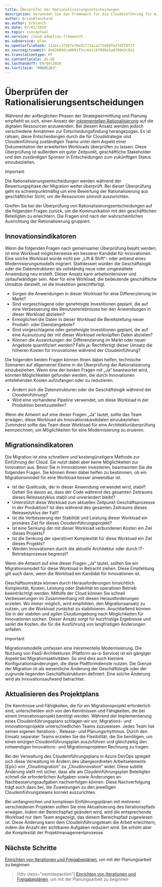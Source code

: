 ```yaml
---
title: Überprüfen der Rationalisierungsentscheidungen
description: Verwenden Sie das Framework für die Cloudeinführung für Azure, um zu erfahren, wie Sie Rationalisierungsentscheidungen überprüfen und die Kommunikation mit den geschäftlichen Beteiligten erleichtern.
author: BrianBlanchard
ms.author: brblanch
ms.date: 07/01/2019
ms.topic: conceptual
ms.service: cloud-adoption-framework
ms.subservice: plan
ms.openlocfilehash: 113ecc375bfe76ed1772aca2f24b8fe37d5f8f17
ms.sourcegitcommit: 8b82889dca0091f3cc64116f998a3a878943c6a1
ms.translationtype: HT
ms.contentlocale: de-DE
ms.lasthandoff: 09/09/2020
ms.locfileid: "89605263"
---
```

# <a name="review-rationalization-decisions"></a>Überprüfen der Rationalisierungsentscheidungen

Während der anfänglichen Phasen der Strategieermittlung und Planung empfiehlt es sich, einen Ansatz der [inkrementellen Rationalisierung](../digital-estate/rationalize.md#incremental-rationalization) auf die digitalen Ressourcen anzuwenden. Bei diesem Ansatz werden jedoch verschiedene Annahmen zur Entscheidungsfindung herangezogen. Es ist ratsam, diese Entscheidungen durch die für Cloudstrategie und Cloudeinführung zuständigen Teams unter dem Aspekt einer Dokumentation der erweiterten Workloads überprüfen zu lassen. Diese Überprüfung ist außerdem ein guter Zeitpunkt, geschäftliche Stakeholder und den zuständigen Sponsor in Entscheidungen zum zukünftigen Status einzubeziehen.

> [!IMPORTANT]
> Die Rationalisierungsentscheidungen werden während der Bewertungsphase der Migration weiter überprüft. Bei dieser Überprüfung geht es schwerpunktmäßig um eine Bewertung der Rationalisierung aus geschäftlicher Sicht, um die Ressourcen sinnvoll auszurichten.

Greifen Sie bei der Überprüfung von Rationalisierungsentscheidungen auf die folgenden Fragen zurück, um die Kommunikation mit den geschäftlichen Beteiligten zu erleichtern. Die Fragen sind nach der wahrscheinlichen Ausrichtung der Rationalisierung gruppiert.

## <a name="innovation-indicators"></a>Innovationsindikatoren

Wenn die folgenden Fragen nach gemeinsamer Überprüfung bejaht werden, ist eine Workload möglicherweise ein besserer Kandidat für Innovationen. Eine solche Workload würde nicht per „Lift & Shift“- oder anhand eines Modernisierungsmodells migriert. Stattdessen würden die Geschäftslogik oder die Datenstrukturen als vollständig neue oder umgestaltete Anwendung neu erstellt. Dieser Ansatz kann arbeitsintensiver und zeitaufwändiger sein. Aber für eine Workload, die bedeutende geschäftliche Umsätze darstellt, ist die Investition gerechtfertigt.

- Sorgen die Anwendungen in dieser Workload für eine Differenzierung im Markt?
- Sind vorgeschlagene oder genehmigte Investitionen geplant, die auf eine Verbesserung des Benutzererlebnisses bei den Anwendungen in dieser Workload abzielen?
- Ermöglichen die Daten in dieser Workload die Bereitstellung neuer Produkt- oder Dienstangebote?
- Sind vorgeschlagene oder genehmigte Investitionen geplant, die auf eine Ausnutzung der mit dieser Workload verknüpften Daten abzielen?
- Können die Auswirkungen der Differenzierung im Markt oder neuer Angebote quantifiziert werden? Falls ja: Rechtfertigt dieser Umsatz die höheren Kosten für Innovationen während der Cloudeinführung?

Die folgenden beiden Fragen können Ihnen dabei helfen, technische Szenarien auf allgemeiner Ebene in die Überprüfung der Rationalisierung einzubeziehen. Wenn eine der beiden Fragen mit „Ja“ beantwortet wird, könnten Möglichkeiten gefunden werden, die durch Innovationen entstehenden Kosten aufzufangen oder zu reduzieren.

- Ändern sich die Datenstrukturen oder die Geschäftslogik während der Cloudeinführung?
- Wird eine vorhandene Pipeline verwendet, um diese Workload in der Produktion bereitzustellen?

Wenn die Antwort auf eine dieser Fragen „Ja“ lautet, sollte das Team erwägen, diese Workload als Innovationskandidaten einzubeziehen. Zumindest sollte das Team diese Workload für eine Architekturüberprüfung kennzeichnen, um Möglichkeiten für eine Modernisierung zu eruieren.

## <a name="migration-indicators"></a>Migrationsindikatoren

Die Migration ist eine schnellere und kostengünstigere Methode zur Einführung der Cloud. Sie nutzt dabei aber keine Möglichkeiten zur Innovation aus. Bevor Sie in Innovationen investieren, beantworten Sie die folgenden Fragen. Sie können Ihnen dabei helfen zu bestimmen, ob ein Migrationsmodell für eine Workload besser anwendbar ist.

- Ist der Quellcode, der in dieser Anwendung verwendet wird, stabil? Gehen Sie davon au, dass der Code während des gesamten Zeitraums dieses Releasezyklus stabil und unverändert bleibt?
- Unterstützt diese Workload zum aktuellen Zeitpunkt Geschäftsprozesse in der Produktion? Ist dies während des gesamten Zeitraums dieses Releasezyklus der Fall?
- Ist die Verbesserung der Stabilität und Leistung dieser Workload ein primäres Ziel für dieses Cloudeinführungsprojekt?
- Ist eine Senkung der mit dieser Workload verbundenen Kosten ein Ziel dieses Projekts?
- Ist die Senkung der operativen Komplexität für diese Workload ein Ziel dieses Projekts?
- Werden Innovationen durch die aktuelle Architektur oder durch IT-Betriebsprozesse begrenzt?

Wenn die Antwort auf eine dieser Fragen „Ja“ lautet, sollten Sie ein Migrationsmodell für diese Workload in Betracht ziehen. Diese Empfehlung gilt auch dann, wenn die Workload ein Kandidat für Innovationen ist.

Geschäftsumsätze können durch Herausforderungen hinsichtlich Komplexität, Kosten, Leistung oder Stabilität im operativen Betrieb beeinträchtigt werden. Mithilfe der Cloud können Sie schnell Verbesserungen im Zusammenhang mit diesen Herausforderungen erzielen. Wo immer möglich, wird empfohlen, den Migrationsansatz zu nutzen, um die Workload zunächst zu stabilisieren. Anschließend können Sie in der stabilen und agilen Cloudumgebung nach Möglichkeiten für Innovationen suchen. Dieser Ansatz sorgt für kurzfristige Ergebnisse und senkt die Kosten, die für die Ausführung von langfristigen Änderungen anfallen.

> [!IMPORTANT]
> Migrationsmodelle umfassen eine inkrementelle Modernisierung. Die Nutzung von PaaS-Architekturen (Platform-as-a-Service) ist ein gängiger Aspekt bei Migrationsaktivitäten. So sind dies auch kleinere Konfigurationsänderungen, die diese Plattformdienste nutzen. Die Grenze der Migration ist als wesentliche Änderung der Geschäftslogik oder der zugrunde liegenden Geschäftsstrukturen definiert. Eine solche Änderung wird als Innovationsaufwand betrachtet.

## <a name="update-the-project-plan"></a>Aktualisieren des Projektplans

Die Kenntnisse und Fähigkeiten, die für ein Migrationsprojekt erforderlich sind, unterscheiden sich von den Kenntnissen und Fähigkeiten, die bei einem Innovationsprojekt benötigt werden. Während der Implementierung eines Cloudeinführungsplans schlagen wir vor, Migrations- und Innovationsprojekte unterschiedlichen Teams zuzuweisen. Jedes Team hat seinen eigenen Iterations-, Release- und Planungsrhythmus. Durch den Einsatz separater Teams erzielen Sie die Flexibilität, die Sie benötigen, um einen einzigen Cloudeinführungsplan auszuführen und gleichzeitig den notwendigen Innovations- und Migrationsprojekten Rechnung zu tragen.

Bei der Verwaltung des Cloudeinführungsplans in Azure DevOps spiegelt sich diese Verwaltung im Ändern des übergeordneten Arbeitselements (Epic) von „Cloudmigration“ zu „Cloudinnovation“ wider. Diese subtile Änderung stellt mit sicher, dass alle am Cloudeinführungsplan Beteiligten schnell die erforderlichen Aufgaben sowie Änderungen an Nachbesserungsaufgaben nachverfolgen können. Diese Nachverfolgung trägt auch dazu bei, die Zuweisungen zu den jeweiligen Cloudeinführungsteams korrekt auszurichten.

Bei umfangreichen und komplexen Einführungsplänen mit mehreren verschiedenen Projekten sollten Sie eine Aktualisierung des Iterationspfads erwägen. Indem der Bereichspfad geändert wird, wird die entsprechende Workload nur dem Team angezeigt, das diesem Bereichspfad zugewiesen ist. Diese Änderung kann dem Cloudeinführungsteam die Arbeit erleichtern, indem die Anzahl der sichtbaren Aufgaben reduziert wird. Sie erhöht aber die Komplexität der Projektmanagementprozesse.

## <a name="next-steps"></a>Nächste Schritte

[Einrichten von Iterationen und Freigabeplänen](./iteration-paths.md), um mit der Planungsarbeit zu beginnen

> [!div class="nextstepaction"]
> [Einrichten von Iterationen und Freigabeplänen](./iteration-paths.md), um mit der Planungsarbeit zu beginnen
